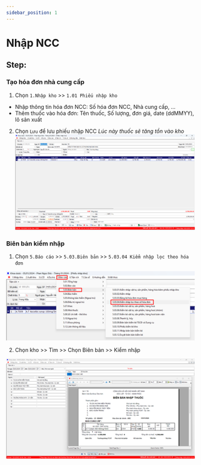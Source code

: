 ```yaml
---
sidebar_position: 1
---
```


# Nhập NCC

## Step:
### Tạo hóa đơn nhà cung cấp
 1. Chọn `1.Nhập kho` >> `1.01 Phiếu nhập kho`

- Nhập thông tin hóa đơn NCC: Số hóa đơn NCC, Nhà cung cấp, ...
- Thêm thuốc vào hóa đơn: Tên thuốc, Số lượng, đơn giá, date (ddMMYY), lô sản xuất
2. Chọn `Lưu` để lưu phiếu nhập NCC
*Lúc này thuốc sẽ tăng tồn vào kho*
![ncc](img/ncc.png)
 
### Biên bản kiểm nhập
1. Chọn `5.Báo cáo` >> `5.03.Biên bản` >> `5.03.04 Kiểm nhập lọc theo hóa đơn`

![Menu BBKN](img/menu-bbkn.png)

2. Chọn kho >> Tìm >> Chọn Biên bản >> Kiểm nhập

![Biên bản kiểm nhập](img/bbnt.png)